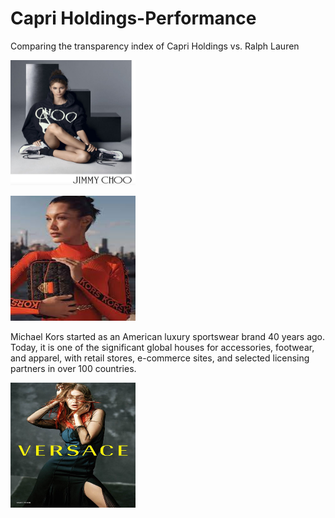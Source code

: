 # Capri Holdings-Performance
Comparing the transparency index of Capri Holdings vs. Ralph Lauren

<img src="Images/Jimmy Choo.jpg?raw=true"
     width="200" 
     height="200"/>
     
<img src="Images/MK.jpg?raw=true"
     width="200" 
     height="200"/>   
     
Michael Kors started as an American luxury sportswear brand 40 years ago. Today, it is one of the significant global houses for accessories, footwear, and apparel, with retail stores, e-commerce sites, and selected licensing partners in over 100 countries.                 
     
<img src="Images/Versace.jpg?raw=true"
     width="200" 
     height="200"/>
